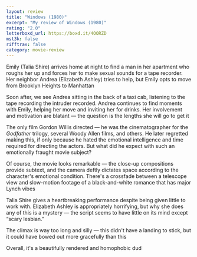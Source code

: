 ```yaml
---
layout: review
title: "Windows (1980)"
excerpt: "My review of Windows (1980)"
rating: "2.0"
letterboxd_url: https://boxd.it/4OORZD
mst3k: false
rifftrax: false
category: movie-review
---
```


Emily (Talia Shire) arrives home at night to find a man in her apartment who roughs her up and forces her to make sexual sounds for a tape recorder. Her neighbor Andrea (Elizabeth Ashley) tries to help, but Emily opts to move from Brooklyn Heights to Manhattan

Soon after, we see Andrea sitting in the back of a taxi cab, listening to the tape recording the intruder recorded. Andrea continues to find moments with Emily, helping her move and inviting her for drinks. Her involvement and motivation are blatant — the question is the lengths she will go to get it

The only film Gordon Willis directed — he was the cinematographer for the <i>Godfather</i> trilogy, several Woody Allen films, and others. He later regretted making this, if only because he hated the emotional intelligence and time required for directing the actors. But what did he expect with such an emotionally fraught movie subject?

Of course, the movie looks remarkable — the close-up compositions provide subtext, and the camera deftly dictates space according to the character's emotional condition. There's a crossfade between a telescope view and slow-motion footage of a black-and-white romance that has major Lynch vibes

Talia Shire gives a heartbreaking performance despite being given little to work with. Elizabeth Ashley is appropriately horrifying, but why she does any of this is a mystery — the script seems to have little on its mind except “scary lesbian.”

The climax is way too long and silly — this didn't have a landing to stick, but it could have bowed out more gracefully than this

Overall, it's a beautifully rendered and homophobic dud
